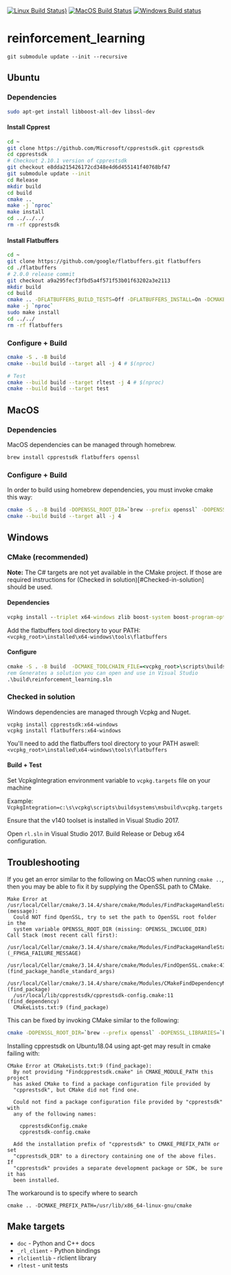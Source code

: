 [![Linux Build Status)](https://img.shields.io/azure-devops/build/vowpalwabbit/3934113c-9e2b-4dbc-8972-72ab9b9b4342/23/master?label=Linux%20build&logo=Azure%20Devops)](https://dev.azure.com/vowpalwabbit/Vowpal%20Wabbit/_build?definitionId=31)
[![MacOS Build Status](https://img.shields.io/azure-devops/build/vowpalwabbit/3934113c-9e2b-4dbc-8972-72ab9b9b4342/22/master?label=MacOS%20build&logo=Azure%20Devops)](https://dev.azure.com/vowpalwabbit/Vowpal%20Wabbit/_build?definitionId=32)
[![Windows Build status](https://ci.appveyor.com/api/projects/status/57p7o5v34onsqma2/branch/master?svg=true)](https://ci.appveyor.com/project/JohnLangford/reinforcement-learning/branch/master)

# reinforcement_learning

```
git submodule update --init --recursive
```

## Ubuntu

### Dependencies

```sh
sudo apt-get install libboost-all-dev libssl-dev
```

#### Install Cpprest
```bash
cd ~
git clone https://github.com/Microsoft/cpprestsdk.git cpprestsdk
cd cpprestsdk
# Checkout 2.10.1 version of cpprestsdk
git checkout e8dda215426172cd348e4d6d455141f40768bf47
git submodule update --init
cd Release
mkdir build
cd build
cmake ..
make -j `nproc`
make install
cd ../../../
rm -rf cpprestsdk
```

#### Install Flatbuffers
```bash
cd ~
git clone https://github.com/google/flatbuffers.git flatbuffers
cd ./flatbuffers
# 2.0.0 release commit
git checkout a9a295fecf3fbd5a4f571f53b01f63202a3e2113
mkdir build
cd build
cmake .. -DFLATBUFFERS_BUILD_TESTS=Off -DFLATBUFFERS_INSTALL=On -DCMAKE_BUILD_TYPE=Release -DFLATBUFFERS_BUILD_FLATHASH=Off
make -j `nproc`
sudo make install
cd ../../
rm -rf flatbuffers
```

### Configure +  Build

```sh
cmake -S . -B build
cmake --build build --target all -j 4 # $(nproc)

# Test
cmake --build build --target rltest -j 4 # $(nproc)
cmake --build build --target test
```

## MacOS

### Dependencies

MacOS dependencies can be managed through homebrew.

```sh
brew install cpprestsdk flatbuffers openssl
```

### Configure +  Build

In order to build using homebrew dependencies, you must invoke cmake this way:

```sh
cmake -S . -B build -DOPENSSL_ROOT_DIR=`brew --prefix openssl` -DOPENSSL_LIBRARIES=`brew --prefix openssl`/lib
cmake --build build --target all -j 4
```

## Windows
### CMake (recommended)

**Note:** The C# targets are not yet available in the CMake project. If those are required instructions for (Checked in solution)[#Checked-in-solution] should be used.

#### Dependencies
```cmd
vcpkg install --triplet x64-windows zlib boost-system boost-program-options boost-test boost-align boost-foreach boost-math boost-uuid cpprestsdk flatbuffers
```

Add the flatbuffers tool directory to your PATH: `<vcpkg_root>\installed\x64-windows\tools\flatbuffers`

#### Configure
```cmd
cmake -S . -B build  -DCMAKE_TOOLCHAIN_FILE=<vcpkg_root>\scripts\buildsystems\vcpkg.cmake -DVCPKG_TARGET_TRIPLET=x64-windows -A x64 -G "Visual Studio 16 2019"
rem Generates a solution you can open and use in Visual Studio
.\build\reinforcement_learning.sln
```

### Checked in solution
Windows dependencies are managed through Vcpkg and Nuget.

```
vcpkg install cpprestsdk:x64-windows
vcpkg install flatbuffers:x64-windows
```

You'll need to add the flatbuffers tool directory to your PATH aswell: `<vcpkg_root>\installed\x64-windows\tools\flatbuffers`

#### Build + Test

Set VcpkgIntegration environment variable to `vcpkg.targets` file on your machine

Example:
`VcpkgIntegration=c:\s\vcpkg\scripts\buildsystems\msbuild\vcpkg.targets`

Ensure that the v140 toolset is installed in Visual Studio 2017.

Open `rl.sln` in Visual Studio 2017.
Build Release or Debug x64 configuration.

## Troubleshooting
If you get an error similar to the following on MacOS when running `cmake ..`, then you may be able to fix it by supplying the OpenSSL path to CMake.
```
Make Error at /usr/local/Cellar/cmake/3.14.4/share/cmake/Modules/FindPackageHandleStandardArgs.cmake:137 (message):
  Could NOT find OpenSSL, try to set the path to OpenSSL root folder in the
  system variable OPENSSL_ROOT_DIR (missing: OPENSSL_INCLUDE_DIR)
Call Stack (most recent call first):
  /usr/local/Cellar/cmake/3.14.4/share/cmake/Modules/FindPackageHandleStandardArgs.cmake:378 (_FPHSA_FAILURE_MESSAGE)
  /usr/local/Cellar/cmake/3.14.4/share/cmake/Modules/FindOpenSSL.cmake:413 (find_package_handle_standard_args)
  /usr/local/Cellar/cmake/3.14.4/share/cmake/Modules/CMakeFindDependencyMacro.cmake:48 (find_package)
  /usr/local/lib/cpprestsdk/cpprestsdk-config.cmake:11 (find_dependency)
  CMakeLists.txt:9 (find_package)
```

This can be fixed by invoking CMake similar to the following:
```bash
cmake -DOPENSSL_ROOT_DIR=`brew --prefix openssl` -DOPENSSL_LIBRARIES=`brew --prefix openssl`/lib ..
```


Installing cpprestsdk on Ubuntu18.04 using apt-get may result in cmake failing with:
```
CMake Error at CMakeLists.txt:9 (find_package):
  By not providing "Findcpprestsdk.cmake" in CMAKE_MODULE_PATH this project
  has asked CMake to find a package configuration file provided by
  "cpprestsdk", but CMake did not find one.

  Could not find a package configuration file provided by "cpprestsdk" with
  any of the following names:

    cpprestsdkConfig.cmake
    cpprestsdk-config.cmake

  Add the installation prefix of "cpprestsdk" to CMAKE_PREFIX_PATH or set
  "cpprestsdk_DIR" to a directory containing one of the above files.  If
  "cpprestsdk" provides a separate development package or SDK, be sure it has
  been installed.
```

The workaround is to specify where to search
```
cmake .. -DCMAKE_PREFIX_PATH=/usr/lib/x86_64-linux-gnu/cmake
```

## Make targets
- `doc` - Python and C++ docs
- `_rl_client` - Python bindings
- `rlclientlib` - rlclient library
- `rltest` - unit tests
